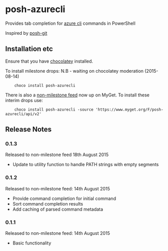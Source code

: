 # posh-azurecli
Provides tab completion for [azure cli](https://azure.microsoft.com/en-us/documentation/articles/xplat-cli/) commands in PowerShell

Inspired by [posh-git](https://github.com/dahlbyk/posh-git)


## Installation etc
Ensure that you have [chocolatey](https://chocolatey.org/) installed.


To install milestone drops:
N.B - waiting on chocolatey moderation (2015-08-14)
```
    choco install posh-azurecli
```

There is also a [non-milestone feed](https://www.myget.org/F/posh-azurecli/api/v2) now up on MyGet. 
To install these interim drops use:

```
    choco install posh-azurecli -source 'https://www.myget.org/F/posh-azurecli/api/v2'
```

## Release Notes

### 0.1.3
Released to non-milestone feed 18th August 2015
* Update to utility function to handle PATH strings with empty segments

### 0.1.2 
Released to non-milestone feed: 14th August 2015
* Provide command completion for initial command
* Sort command completion results
* Add caching of parsed command metadata
 
### 0.1.1
Released to non-milestone feed: 14th August 2015
* Basic functionality
